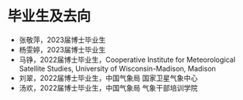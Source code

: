 # 毕业生及去向

- 张敬萍，2023届博士毕业生
- 杨雯婷，2023届博士毕业生
- 马铮，2022届博士毕业生，Cooperative Institute for Meteorological Satellite Studies, University of Wisconsin-Madison, Madison
- 刘翠，2022届博士毕业生，中国气象局 国家卫星气象中心
- 汤欢，2022届博士毕业生，中国气象局 气象干部培训学院

